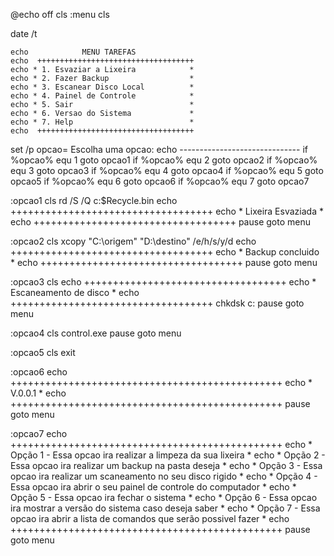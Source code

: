 @echo off
cls
:menu
cls

date /t
  
```
echo            MENU TAREFAS
echo  +++++++++++++++++++++++++++++++++++
echo * 1. Esvaziar a Lixeira            * 
echo * 2. Fazer Backup                  *
echo * 3. Escanear Disco Local          *
echo * 4. Painel de Controle            *
echo * 5. Sair                          * 
echo * 6. Versao do Sistema             * 
echo * 7. Help                          * 
echo  +++++++++++++++++++++++++++++++++++
```

set /p opcao= Escolha uma opcao: 
echo ------------------------------
if %opcao% equ 1 goto opcao1
if %opcao% equ 2 goto opcao2
if %opcao% equ 3 goto opcao3
if %opcao% equ 4 goto opcao4
if %opcao% equ 5 goto opcao5
if %opcao% equ 6 goto opcao6
if %opcao% equ 7 goto opcao7

:opcao1
cls
rd /S /Q c:\$Recycle.bin
echo +++++++++++++++++++++++++++++++++++
echo *      Lixeira Esvaziada          *
echo +++++++++++++++++++++++++++++++++++
pause
goto menu

:opcao2
cls
xcopy "C:\origem" "D:\destino" /e/h/s/y/d
echo +++++++++++++++++++++++++++++++++++
echo *      Backup concluido           *
echo +++++++++++++++++++++++++++++++++++
pause
goto menu

:opcao3
cls
echo +++++++++++++++++++++++++++++++++++
echo *     Escaneamento de disco       *
echo +++++++++++++++++++++++++++++++++++
chkdsk c:
pause
goto menu

:opcao4
cls
control.exe
pause
goto menu

:opcao5
cls
exit

:opcao6
echo +++++++++++++++++++++++++++++++++++++++++++++++
echo * V.0.0.1 *
echo +++++++++++++++++++++++++++++++++++++++++++++++
pause
goto menu

:opcao7
echo +++++++++++++++++++++++++++++++++++++++++++++++
echo * Opção 1 - Essa opcao ira realizar a limpeza da sua lixeira                  *
echo * Opção 2 - Essa opcao ira realizar um backup na pasta deseja                 *
echo * Opção 3 - Essa opcao ira realizar um scaneamento no seu disco rigido        *
echo * Opção 4 - Essa opcao ira abrir o seu painel de controle do computador       *
echo * Opção 5 - Essa opcao ira fechar o sistema                                   *
echo * Opção 6 - Essa opcao ira mostrar a versão do sistema caso deseja saber      *
echo * Opção 7 - Essa opcao ira abrir a lista de comandos que serão possivel fazer *
echo +++++++++++++++++++++++++++++++++++++++++++++++
pause
goto menu
